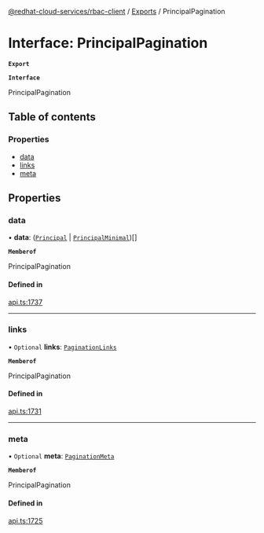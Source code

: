 [@redhat-cloud-services/rbac-client](../README.md) / [Exports](../modules.md) / PrincipalPagination

# Interface: PrincipalPagination

**`Export`**

**`Interface`**

PrincipalPagination

## Table of contents

### Properties

- [data](PrincipalPagination.md#data)
- [links](PrincipalPagination.md#links)
- [meta](PrincipalPagination.md#meta)

## Properties

### data

• **data**: ([`Principal`](Principal.md) \| [`PrincipalMinimal`](PrincipalMinimal.md))[]

**`Memberof`**

PrincipalPagination

#### Defined in

[api.ts:1737](https://github.com/RedHatInsights/javascript-clients/blob/master/packages/rbac/api.ts#L1737)

___

### links

• `Optional` **links**: [`PaginationLinks`](PaginationLinks.md)

**`Memberof`**

PrincipalPagination

#### Defined in

[api.ts:1731](https://github.com/RedHatInsights/javascript-clients/blob/master/packages/rbac/api.ts#L1731)

___

### meta

• `Optional` **meta**: [`PaginationMeta`](PaginationMeta.md)

**`Memberof`**

PrincipalPagination

#### Defined in

[api.ts:1725](https://github.com/RedHatInsights/javascript-clients/blob/master/packages/rbac/api.ts#L1725)
